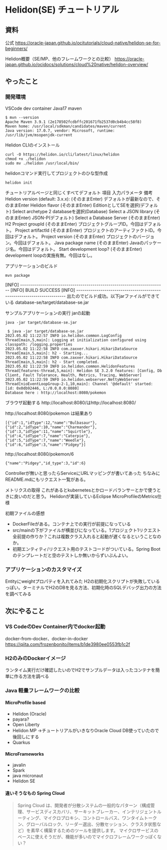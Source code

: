 # Helidon(SE) チュートリアル
## 資料

公式
https://oracle-japan.github.io/ocitutorials/cloud-native/helidon-se-for-beginners/

Helidon概要（SE/MP、他のフレームワークとの比較）
https://oracle-japan.github.io/ocidocs/solutions/cloud%20native/helidon-overview/
## やったこと
### 開発環境
VSCode dev container
Java17
maven
```
$ mvn --version
Apache Maven 3.9.1 (2e178502fcdbffc201671fb2537d0cb4b4cc58f8)
Maven home: /usr/local/sdkman/candidates/maven/current
Java version: 17.0.7, vendor: Microsoft, runtime: /usr/lib/jvm/msopenjdk-current
```

Helidon CLIのインストール
```
curl -O https://helidon.io/cli/latest/linux/helidon
chmod +x ./helidon
sudo mv ./helidon /usr/local/bin/
```

helidonコマンド実行してプロジェクトのひな型作成
```
helidon init
```
チュートリアルページと同じくすべてデフォルト
項目	入力パラメータ	備考
Helidon version (default: 3.x.x):	(そのままEnter)	デフォルトが最新なので、そのままEnter
Helidon flavor	(そのままEnter)	EditionとしてSEを選択(デフォルト)
Select archetype	2	databaseを選択(Database)
Select a JSON library	(そのままEnter)	JSON-P(デフォルト)
Select a Database Server	(そのままEnter)	H2
Project groupId	(そのままEnter)	プロジェクトグループID。今回はデフォルト。
Project artifactId	(そのままEnter)	プロジェクトのアーティファクトID。今回はデフォルト。
Project version	(そのままEnter)	プロジェクトのバージョン。今回はデフォルト。
Java package name	(そのままEnter)	Javaのパッケージ名。今回はデフォルト。
Start development loop?	(そのままEnter)	development loopの実施有無。今回はなし。

アプリケーションのビルド
```
mvn package
```
[INFO] ------------------------------------------------------------------------
[INFO] BUILD SUCCESS
[INFO] ------------------------------------------------------------------------
出たのでビルド成功。以下jarファイルができている
database-se/target/database-se.jar

サンプルアプリケーションの実行
jarの起動
```
java -jar target/database-se.jar

```

```
 $ java -jar target/database-se.jar 
2023.05.02 11:22:57 INFO io.helidon.common.LogConfig Thread[main,5,main]: Logging at initialization configured using classpath: /logging.properties
2023.05.02 11:22:58 INFO com.zaxxer.hikari.HikariDataSource Thread[main,5,main]: h2 - Starting...
2023.05.02 11:22:58 INFO com.zaxxer.hikari.HikariDataSource Thread[main,5,main]: h2 - Start completed.
2023.05.02 11:22:59 INFO io.helidon.common.HelidonFeatures Thread[features-thread,5,main]: Helidon SE 3.2.0 features: [Config, Db Client, Fault Tolerance, Health, Metrics, Tracing, WebServer]
2023.05.02 11:22:59 INFO io.helidon.webserver.NettyWebServer Thread[nioEventLoopGroup-2-1,10,main]: Channel '@default' started: [id: 0x0db92446, L:/0.0.0.0:8080]
Database here : http://localhost:8080/pokemon
```
ブラウザ起動する
http://localhost:8080/はhttp://localhost:8080/

http://localhost:8080/pokemon
は結果あり
```
[{"id":1,"idType":12,"name":"Bulbasaur"},{"id":2,"idType":10,"name":"Charmander"},{"id":3,"idType":11,"name":"Squirtle"},{"id":4,"idType":7,"name":"Caterpie"},{"id":5,"idType":7,"name":"Weedle"},{"id":6,"idType":3,"name":"Pidgey"}]
```
http://localhost:8080/pokemon/6
```
{"name":"Pidgey","id_type":3,"id":6}
```
Controllerが無いと思ったらServiceにURLマッピングが書いてあった
ちなみにREADME.mdにもリクエスト一覧がある。

メトリクスの取得
これがあるとkubernetesとかロードバランサーとかで使うときに良いのだと思う。
Helidonが実装しているEclipse MicroProfileのMetrics仕様


初期ファイルの感想
- DockerFileがある。コンテナ上での実行が前提になっている
- src/mainの下がファイルが横並びになっている。1プロジェクト1リクエスト全前提の作りか？これは複数クラス入れると起動が遅くなるということなのか。
- 初期エンティティ/リクエスト用のテストコードがついている。Spring Bootのテンプレートだと空のテストしか無いからずいぶんよい。

### アプリケーションのカスタマイズ
Entityにweightプロパティを入れてみた
H2の初期化スクリプトが失敗しているっぽい。ターミナルでH2のDBを見る方法、初期化時のSQLデバッグ出力の方法を調べてみる

## 次にやること

### VS CodeのDev Container内でdocker起動
docker-from-docker、docker-in-docker
https://qiita.com/frozenbonito/items/b1de3980ee0553fb1c2f

### H2のみのDockerイメージ
ランタイム実行だけ確認したいのでH2でサンプルデータは入ったコンテナを簡単に作る方法を調べる

### Java 軽量フレームワークの比較

#### MicroProfile based
- Helidon (Oracle)
- payara?
- Open Liberty
- Helidon MP
→チュートリアルがいきなりOracle Cloud DB使っていたので後回しにする
- Quarkus

#### MicroFrameworks
- javalin
- Spark
- java micronaut
- Helidon SE

####  違いそうなもの Spring Cloud
> Spring Cloud は、開発者が分散システムの一般的なパターン（構成管理、サービスディスカバリ、サーキットブレーカー、インテリジェントルーティング、マイクロプロキシ、コントロールバス、ワンタイムトークン、グローバルロック、リーダー選出、分散セッション、クラスタ状態など）を素早く構築するためのツールを提供します。
マイクロサービスのベースに使えそうだが、機能が多いのでマイクロフレームワークっぽくない？
